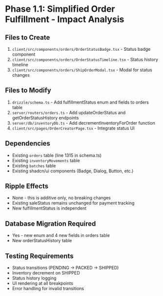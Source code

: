 # Phase 1.1: Simplified Order Fulfillment - Impact Analysis

## Files to Create
1. `client/src/components/orders/OrderStatusBadge.tsx` - Status badge component
2. `client/src/components/orders/OrderStatusTimeline.tsx` - Status history timeline
3. `client/src/components/orders/ShipOrderModal.tsx` - Modal for status changes

## Files to Modify
1. `drizzle/schema.ts` - Add fulfillmentStatus enum and fields to orders table
2. `server/routers/orders.ts` - Add updateOrderStatus and getOrderStatusHistory endpoints
3. `server/db/inventoryDb.ts` - Add decrementInventoryForOrder function
4. `client/src/pages/OrderCreatorPage.tsx` - Integrate status UI

## Dependencies
- Existing `orders` table (line 1315 in schema.ts)
- Existing `inventoryMovements` table
- Existing `batches` table
- Existing shadcn/ui components (Badge, Dialog, Button, etc.)

## Ripple Effects
- None - this is additive only, no breaking changes
- Existing saleStatus remains unchanged for payment tracking
- New fulfillmentStatus is independent

## Database Migration Required
- Yes - new enum and 4 new fields in orders table
- New orderStatusHistory table

## Testing Requirements
- Status transitions (PENDING → PACKED → SHIPPED)
- Inventory decrement on SHIPPED
- Status history logging
- UI rendering at all breakpoints
- Error handling for invalid transitions
